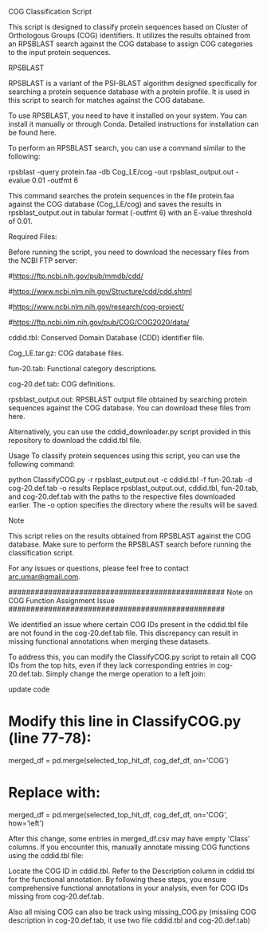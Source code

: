 COG Classification Script

This script is designed to classify protein sequences based on Cluster of Orthologous Groups (COG) identifiers. It utilizes the results obtained from an RPSBLAST search against the COG database to assign COG categories to the input protein sequences.

RPSBLAST

RPSBLAST is a variant of the PSI-BLAST algorithm designed specifically for searching a protein sequence database with a protein profile. It is used in this script to search for matches against the COG database.

To use RPSBLAST, you need to have it installed on your system. You can install it manually or through Conda. Detailed instructions for installation can be found here.

To perform an RPSBLAST search, you can use a command similar to the following:


rpsblast -query protein.faa -db Cog_LE/cog -out rpsblast_output.out -evalue 0.01 -outfmt 6

This command searches the protein sequences in the file protein.faa against the COG database (Cog_LE/cog) and saves the results in rpsblast_output.out in tabular format (-outfmt 6) with an E-value threshold of 0.01.

Required Files: 

Before running the script, you need to download the necessary files from the NCBI FTP server:

#https://ftp.ncbi.nih.gov/pub/mmdb/cdd/

#https://www.ncbi.nlm.nih.gov/Structure/cdd/cdd.shtml

#https://www.ncbi.nlm.nih.gov/research/cog-project/

#https://ftp.ncbi.nlm.nih.gov/pub/COG/COG2020/data/

cddid.tbl: Conserved Domain Database (CDD) identifier file.

Cog_LE.tar.gz: COG database files.

fun-20.tab: Functional category descriptions.

cog-20.def.tab: COG definitions.

rpsblast_output.out: RPSBLAST output file obtained by searching protein sequences against the COG database.
You can download these files from here.

Alternatively, you can use the cddid_downloader.py script provided in this repository to download the cddid.tbl file.

Usage
To classify protein sequences using this script, you can use the following command:


python ClassifyCOG.py -r rpsblast_output.out -c cddid.tbl -f fun-20.tab -d cog-20.def.tab -o results
Replace rpsblast_output.out, cddid.tbl, fun-20.tab, and cog-20.def.tab with the paths to the respective files downloaded earlier. The -o option specifies the directory where the results will be saved.

Note

This script relies on the results obtained from RPSBLAST against the COG database. Make sure to perform the RPSBLAST search before running the classification script.

For any issues or questions, please feel free to contact arc.umar@gmail.com.


################################################# Note on COG Function Assignment  Issue #################################################

We identified an issue where certain COG IDs present in the cddid.tbl file are not found in the cog-20.def.tab file. This discrepancy can result in missing functional annotations when merging these datasets.


To address this, you can modify the ClassifyCOG.py script to retain all COG IDs from the top hits, even if they lack corresponding entries in cog-20.def.tab. Simply change the merge operation to a left join:

update code 
# Modify this line in ClassifyCOG.py (line 77-78):
merged_df = pd.merge(selected_top_hit_df, cog_def_df, on='COG')
# Replace with:
merged_df = pd.merge(selected_top_hit_df, cog_def_df, on='COG', how='left')

After this change, some entries in merged_df.csv may have empty 'Class' columns. If you encounter this, manually annotate missing COG functions using the cddid.tbl file:

Locate the COG ID in cddid.tbl.
Refer to the Description column in cddid.tbl for the functional annotation.
By following these steps, you ensure comprehensive functional annotations in your analysis, even for COG IDs missing from cog-20.def.tab.

Also all mising COG can also be track using missing_COG.py (missiing COG description in cog-20.def.tab, it use two file cddid.tbl and cog-20.def.tab)
